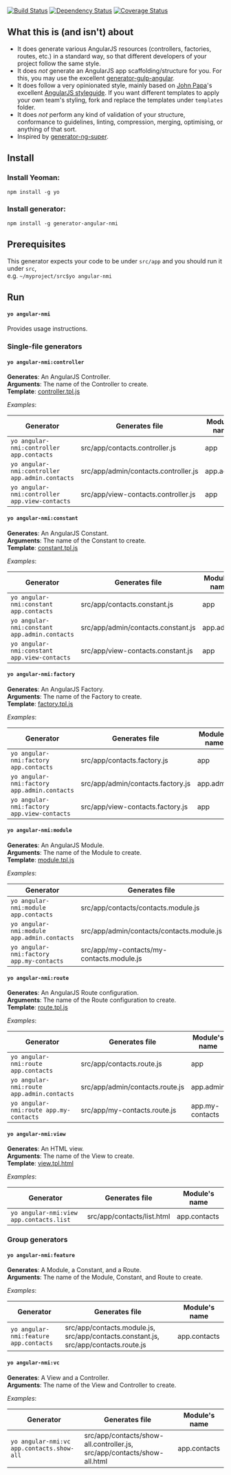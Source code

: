 [![Build Status](https://travis-ci.org/NMichas/yeoman-generator-angular-nmi.svg?branch=master)](https://travis-ci.org/NMichas/yeoman-generator-angular-nmi)
[![Dependency Status](https://gemnasium.com/NMichas/yeoman-generator-angular-nmi.svg)](https://gemnasium.com/NMichas/yeoman-generator-angular-nmi)
[![Coverage Status](https://coveralls.io/repos/github/NMichas/yeoman-generator-angular-nmi/badge.svg?branch=master)](https://coveralls.io/github/NMichas/yeoman-generator-angular-nmi?branch=master) 

## What this is (and isn't) about
* It does generate various AngularJS resources (controllers, factories, routes, etc.) in a 
standard way, so that different developers of your project follow the
same style. 
* It does *not* generate an AngularJS app scaffolding/structure for you. For this, 
you may use the excellent [generator-gulp-angular](https://github.com/Swiip/generator-gulp-angular).
* It does follow a very opinionated style, mainly based on [John Papa](https://github.com/johnpapa)'s excellent
[AngularJS styleguide](https://github.com/johnpapa/angular-styleguide). If you want
different templates to apply your own team's styling, fork and replace the templates
under `templates` folder.
* It does *not* perform any kind of validation of your structure, conformance to
guidelines, linting, compression, merging, optimising, or anything of that sort.
* Inspired by [generator-ng-super](https://github.com/jshipster/generator-ng-super).

## Install

### Install Yeoman:
```
npm install -g yo
```

### Install generator:
```
npm install -g generator-angular-nmi
```

## Prerequisites
This generator expects your code to be under `src/app` and you should run it under `src`,   
e.g. `~/myproject/src$yo angular-nmi`

## Run
#### `yo angular-nmi`
Provides usage instructions.

### Single-file generators

#### `yo angular-nmi:controller`
__Generates__: An AngularJS Controller.  
__Arguments__: The name of the Controller to create.    
__Template__: [controller.tpl.js](templates/controller.tpl.js)

*Examples*:

| Generator | Generates file | Module's name | Resource's name |
| --------- | -------------- | ------------- | --------------- |
| `yo angular-nmi:controller app.contacts` | src/app/contacts.controller.js | app | ContactsController |
| `yo angular-nmi:controller app.admin.contacts` | src/app/admin/contacts.controller.js | app.admin | ContactsController |
| `yo angular-nmi:controller app.view-contacts` | src/app/view-contacts.controller.js | app | ViewContactsController |

#### `yo angular-nmi:constant`
__Generates__: An AngularJS Constant.  
__Arguments__: The name of the Constant to create.    
__Template__: [constant.tpl.js](templates/constant.tpl.js)

*Examples*:

| Generator | Generates file | Module's name | Resource's name |
| --------- | -------------- | ------------- | --------------- |
| `yo angular-nmi:constant app.contacts` | src/app/contacts.constant.js | app | ContactsConstant |
| `yo angular-nmi:constant app.admin.contacts` | src/app/admin/contacts.constant.js | app.admin | ContactsConstant |
| `yo angular-nmi:constant app.view-contacts` | src/app/view-contacts.constant.js | app | ViewContactsConstant |

#### `yo angular-nmi:factory`
__Generates__: An AngularJS Factory.  
__Arguments__: The name of the Factory to create.    
__Template__: [factory.tpl.js](templates/factory.tpl.js)

*Examples*:

| Generator | Generates file | Module's name | Resource's name |
| --------- | -------------- | ------------- | --------------- |
| `yo angular-nmi:factory app.contacts` | src/app/contacts.factory.js | app | ContactsFactory |
| `yo angular-nmi:factory app.admin.contacts` | src/app/admin/contacts.factory.js | app.admin | ContactsFactory |
| `yo angular-nmi:factory app.view-contacts` | src/app/view-contacts.factory.js | app | ViewContactsFactory |

#### `yo angular-nmi:module`
__Generates__: An AngularJS Module.  
__Arguments__: The name of the Module to create.    
__Template__: [module.tpl.js](templates/nodule.tpl.js)

*Examples*:

| Generator | Generates file | Module's name |
| --------- | -------------- | ------------- |
| `yo angular-nmi:module app.contacts` | src/app/contacts/contacts.module.js | app.contacts |
| `yo angular-nmi:module app.admin.contacts` | src/app/admin/contacts/contacts.module.js | app.admin.contacts |
| `yo angular-nmi:factory app.my-contacts` | src/app/my-contacts/my-contacts.module.js | app.my-contacts |

#### `yo angular-nmi:route`
__Generates__: An AngularJS Route configuration.  
__Arguments__: The name of the Route configuration to create.    
__Template__: [route.tpl.js](templates/route.tpl.js)

*Examples*:

| Generator | Generates file | Module's name |
| --------- | -------------- | ------------- |
| `yo angular-nmi:route app.contacts` | src/app/contacts.route.js | app |
| `yo angular-nmi:route app.admin.contacts` | src/app/admin/contacts.route.js | app.admin |
| `yo angular-nmi:route app.my-contacts` | src/app/my-contacts.route.js | app.my-contacts |

#### `yo angular-nmi:view`
__Generates__: An HTML view.  
__Arguments__: The name of the View to create.    
__Template__: [view.tpl.html](templates/view.tpl.html)

*Examples*:

| Generator | Generates file | Module's name |
| --------- | -------------- | ------------- |
| `yo angular-nmi:view app.contacts.list` | src/app/contacts/list.html | app.contacts |

### Group generators
#### `yo angular-nmi:feature`
__Generates__: A Module, a Constant, and a Route.  
__Arguments__: The name of the Module, Constant, and Route to create.    

*Examples*:

| Generator | Generates file | Module's name |
| --------- | -------------- | ------------- |
| `yo angular-nmi:feature app.contacts` | src/app/contacts.module.js, src/app/contacts.constant.js, src/app/contacts.route.js | app.contacts |

#### `yo angular-nmi:vc`
__Generates__: A View and a Controller.  
__Arguments__: The name of the View and Controller to create.    

*Examples*:

| Generator | Generates file | Module's name |
| --------- | -------------- | ------------- |
| `yo angular-nmi:vc app.contacts.show-all` | src/app/contacts/show-all.controller.js, src/app/contacts/show-all.html | app.contacts |
